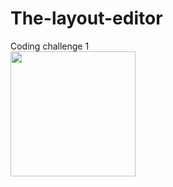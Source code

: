 # The-layout-editor
Coding challenge 1<br>
<img src="https://user-images.githubusercontent.com/47654039/111610603-a6398900-8803-11eb-8b42-376a711209bc.gif" width=200 align=left>

